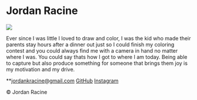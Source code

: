 # Jordan Racine

####

![](Logo.png)

Ever since I was little I loved to draw and color, I was the kid who made their parents stay hours after a dinner out just so I could finish my coloring contest and you could always find me with a camera in hand no matter where I was. You could say thats how I got to where I am today. Being able to capture but also produce something for someone that brings them joy is my motivation and my drive.



**[jordankracine@gmail.com](mailto:jordankracine@gmail.com)
 [GitHub](https://github.com/jordanracine)
[Instagram](https://www.instagram.com/jordanracine/?hl=en)


© Jordan Racine
